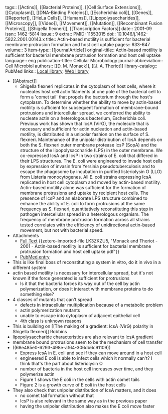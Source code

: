 tags:: [[Actins]], [[Bacterial Proteins]], [[Cell Surface Extensions]], [[Cytoplasm]], [[DNA-Binding Proteins]], [[Escherichia coli]], [[Genes]], [[Reporter]], [[HeLa Cells]], [[Humans]], [[Lipopolysaccharides]], [[Microscopy]], [[Video]], [[Movement]], [[Mutation]], [[Recombinant Fusion Proteins]], [[Shigella flexneri]], [[Transcription Factors]]
date:: 2001-09
issn:: 1462-5814
issue:: 9
extra:: PMID: 11553015
doi:: 10.1046/j.1462-5822.2001.00143.x
title:: Actin-based motility is sufficient for bacterial membrane protrusion formation and host cell uptake
pages:: 633-647
volume:: 3
item-type:: [[journalArticle]]
original-title:: Actin-based motility is sufficient for bacterial membrane protrusion formation and host cell uptake
language:: eng
publication-title:: Cellular Microbiology
journal-abbreviation:: Cell Microbiol
authors:: [[D. M. Monack]], [[J. A. Theriot]]
library-catalog:: PubMed
links:: [Local library](zotero://select/library/items/QPU8YLR4), [Web library](https://www.zotero.org/users/6106196/items/QPU8YLR4)

- [[Abstract]]
	- Shigella flexneri replicates in the cytoplasm of host cells, where it nucleates host cell actin filaments at one pole of the bacterial cell to form a 'comet tail' that propels the bacterium through the host's cytoplasm. To determine whether the ability to move by actin-based motility is sufficient for subsequent formation of membrane-bound protrusions and intercellular spread, we conferred the ability to nucleate actin on a heterologous bacterium, Escherichia coli. Previous work has shown that IcsA (VirG), the molecule that is necessary and sufficient for actin nucleation and actin-based motility, is distributed in a unipolar fashion on the surface of S. flexneri. Maintenance of the unipolar distribution of IcsA depends on both the S. flexneri outer membrane protease IcsP (SopA) and the structure of the lipopolysaccharide (LPS) in the outer membrane. We co-expressed IcsA and IcsP in two strains of E. coli that differed in their LPS structures. The E. coli were engineered to invade host cells by expression of invasin from Yersinia pseudotuberculosis and to escape the phagosome by incubation in purified listeriolysin O (LLO) from Listeria monocytogenes. All E. coli strains expressing IcsA replicated in host cell cytoplasm and moved by actin-based motility. Actin-based motility alone was sufficient for the formation of membrane protrusions and uptake by recipient host cells. The presence of IcsP and an elaborate LPS structure combined to enhance the ability of E. coli to form protrusions at the same frequency as S. flexneri, quantitatively reconstituting this step in pathogen intercellular spread in a heterologous organism. The frequency of membrane protrusion formation across all strains tested correlates with the efficiency of unidirectional actin-based movement, but not with bacterial speed.
- Attachments
	- [Full Text](https://onlinelibrary.wiley.com/doi/pdfdirect/10.1046/j.1462-5822.2001.00143.x) {{zotero-imported-file LK3ZKZU5, "Monack and Theriot - 2001 - Actin-based motility is sufficient for bacterial membrane protrusion formation and host cell uptake.pdf"}}
	- [PubMed entry](http://www.ncbi.nlm.nih.gov/pubmed/11553015)
- This is like final boss of reconstituting a system in vitro, do it in vivo in a different system
- actin based motility is necessary for intercellular spread, but it's not known if the force generated is sufficient for protrusions
	- Is it that the bacteria forces its way out of the cell by actin polymerization, or does it interact with membrane proteins to do something else?
- 4 classes of mutants that can't spread
	- defects in intracellular multiplication because of a metabolic problem
	- actin polymerization mutants
	- unable to escape into cytoplasm of adjacent epithelial cell
	- 4th class is unknown reasons
- This is building on [[The making of a gradient: IcsA (VirG) polarity in Shigella flexneri]] Robbins
- lipopolysaccharide characteristics are also relevant to IcsA gradient
- membrane bound protrusions seem to be the mechanism of cell transfer
- ((68e485e0-6293-498e-af64-306db6c91109))
	- Express IcsA in E. coli and see if they can move around in a host cell
	- engineered E coli is able to infect cells which it normally can't? I think that's the part about listeriolysin O
	- number of bacteria in the host cell increases over time, and they polymerize actin
	- Figure 1 shows the E coli in the cells with actin comet tails
	- Figure 2 is a growth curve of E coli in the host cells
- They also check that unipolar distribution of IcsA matters, and it does
	- no comet tail formation without that
	- IcsP is also relevant in the same way as in the previous paper
	- having the unipolar distribution also makes the E coli move faster